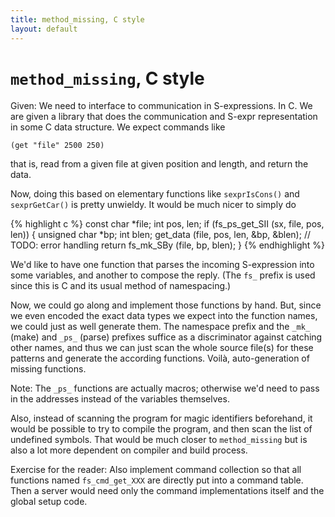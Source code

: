 ```yaml
---
title: method_missing, C style
layout: default
---
```


# `method_missing`, C style

Given: We need to interface to communication in S-expressions. In
C. We are given a library that does the communication and S-expr
representation in some C data structure. We expect commands like

    (get "file" 2500 250)

that is, read from a given file at given position and length, and
return the data.

Now, doing this based on elementary functions like `sexprIsCons()`
and `sexprGetCar()` is pretty unwieldy. It would be much nicer to
simply do

{% highlight c %}
const char *file;
int pos, len;
if (fs_ps_get_SII (sx, file, pos, len)) {
  unsigned char *bp;
  int blen;
  get_data (file, pos, len, &bp, &blen); // TODO: error handling
  return fs_mk_SBy (file, bp, blen);
}
{% endhighlight %}

We'd like to have one function that parses the incoming S-expression
into some variables, and another to compose the reply. (The `fs_`
prefix is used since this is C and its usual method of namespacing.)

Now, we could go along and implement those functions by hand. But,
since we even encoded the exact data types we expect into the
function names, we could just as well generate them. The namespace
prefix and the `_mk_` (make) and `_ps_` (parse) prefixes suffice as a
discriminator against catching other names, and thus we can just
scan the whole source file(s) for these patterns and generate the
according functions. Voilà, auto-generation of missing functions.

Note: The `_ps_` functions are actually macros; otherwise we'd need
to pass in the addresses instead of the variables themselves.

Also, instead of scanning the program for magic identifiers beforehand,
it would be possible to try to compile the program, and then scan the
list of undefined symbols. That would be much closer to `method_missing`
but is also a lot more dependent on compiler and build process.

Exercise for the reader: Also implement command collection so that
all functions named `fs_cmd_get_XXX` are directly put into a command
table. Then a server would need only the command implementations
itself and the global setup code.
